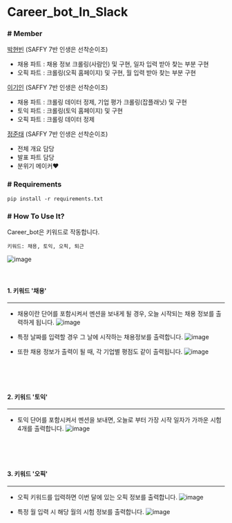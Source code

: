 # Career_bot_In_Slack
### # Member
[박현빈](https://github.com/sksms17456) (SAFFY 7반 인생은 선착순이조)
- 채용 파트 : 채용 정보 크롤링(사람인) 및 구현, 일자 입력 받아 찾는 부분 구현
- 오픽 파트 : 크롤링(오픽 홈페이지) 및 구현, 월 입력 받아 찾는 부분 구현  
  
[이기인](https://github.com/marco0332) (SAFFY 7반 인생은 선착순이조)
- 채용 파트 : 크롤링 데이터 정제, 기업 평가 크롤링(잡플래닛) 및 구현
- 토익 파트 : 크롤링(토익 홈페이지) 및 구현
- 오픽 파트 : 크롤링 데이터 정제  
  
[정준태](https://github.com/JunTaeJung) (SAFFY 7반 인생은 선착순이조)  
- 전체 개요 담당
- 발표 파트 담당
- 분위기 메이커♥

### # Requirements
<pre><code>pip install -r requirements.txt</code></pre>

### # How To Use It?    
Career_bot은 키워드로 작동합니다.  
<pre><code>키워드: 채용, 토익, 오픽, 퇴근</code></pre>

![image](https://user-images.githubusercontent.com/27988544/50329806-21843580-053c-11e9-875b-a11c9722c3ac.png)
<br>
<br>
<br>

#### 1. 키워드 '채용'
***  
- 채용이란 단어를 포함시켜서 멘션을 보내게 될 경우, 오늘 시작되는 채용 정보를 출력하게 됩니다.
![image](https://user-images.githubusercontent.com/27988544/50329793-17623700-053c-11e9-8f1f-68ccb19c5b4e.png)

- 특정 날짜를 입력할 경우 그 날에 시작하는 채용정보를 출력합니다.
![image](https://user-images.githubusercontent.com/27988544/50329869-4e384d00-053c-11e9-8721-c5db8c0867e1.png)

- 또한 채용 정보가 출력이 될 때, 각 기업별 평점도 같이 출력됩니다.
![image](https://user-images.githubusercontent.com/27988544/50329901-6a3bee80-053c-11e9-9b4a-ae17a39501cc.png)
<br>
<br>
<br>

#### 2. 키워드 '토익'
***
- 토익 단어를 포함시켜서 멘션을 보내면, 오늘로 부터 가장 시작 일자가 가까운 시험 4개를 출력합니다.
![image](https://user-images.githubusercontent.com/27988544/50330082-46c57380-053d-11e9-8d44-d1db4f8b1bd3.png)
<br>
<br>
<br>

#### 3. 키워드 '오픽'
***
- 오픽 키워드를 입력하면 이번 달에 있는 오픽 정보를 출력합니다.
![image](https://user-images.githubusercontent.com/27988544/50330166-92781d00-053d-11e9-9e52-989d5c4c16b2.png)

- 특정 월 입력 시 해당 월의 시험 정보를 출력합니다.
![image](https://user-images.githubusercontent.com/27988544/50330138-7f654d00-053d-11e9-9b5a-8d78fb5f9aca.png)
